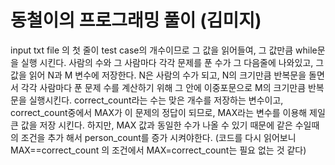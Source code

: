 # 동철이의 프로그래밍 풀이 (김미지)

input txt file 의 첫 줄이 test case의 개수이므로 그 값을 읽어들여, 그 값만큼 while문을 실행 시킨다.
사람의 수와 그 사람마다 각각 문제를 푼 수가 그 다음줄에 나와있고, 그 값을 읽어 N과 M 변수에 저장한다.
N은 사람의 수가 되고, N의 크기만큼 반복문을 돌면서 각각 사람마다 푼 문제 수를 계산하기 위해 그 안에 이중포문으로 M의 크기만큼 반복문을 실행시킨다.
correct_count라는 수는 맞은 개수를 저장하는 변수이고, correct_count중에서 MAX가 이 문제의 정답이 되므로, MAX라는 변수를 이용해 제일 큰 값을 저장 시킨다.
하지만, MAX 값과 동일한 수가 나올 수 있기 때문에 같은 수일때의 조건을 추가 해서 person_count를 증가 시켜야한다.
(코드를 다시 읽어보니 MAX==correct_count 의 조건에서 MAX=correct_count는 필요 없는 것 같다)
